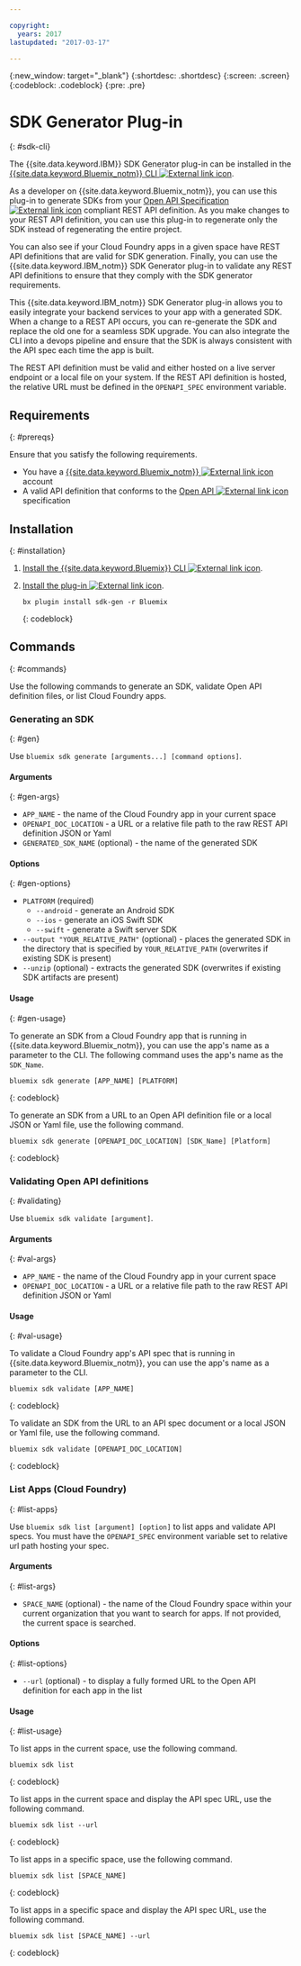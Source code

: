 ```yaml
---

copyright:
  years: 2017
lastupdated: "2017-03-17"

---
```

{:new_window: target="_blank"}
{:shortdesc: .shortdesc}
{:screen: .screen}
{:codeblock: .codeblock}
{:pre: .pre}

# SDK Generator Plug-in
{: #sdk-cli}

The {{site.data.keyword.IBM}} SDK Generator plug-in can be installed in the [{{site.data.keyword.Bluemix_notm}} CLI ![External link icon](../icons/launch-glyph.svg "External link icon")](/docs/cli/reference/bluemix_cli/index.html).

As a developer on {{site.data.keyword.Bluemix_notm}}, you can use this plug-in to generate SDKs from your [Open API Specification ![External link icon](../icons/launch-glyph.svg "External link icon")](https://www.openapis.org/) compliant REST API definition. As you make changes to your REST API definition, you can use this plug-in to regenerate only the SDK instead of regenerating the entire project.

You can also see if your Cloud Foundry apps in a given space have REST API definitions that are valid for SDK generation. Finally, you can use the {{site.data.keyword.IBM_notm}} SDK Generator plug-in to validate any REST API definitions to ensure that they comply with the SDK generator requirements.

This {{site.data.keyword.IBM_notm}} SDK Generator plug-in allows you to easily integrate your backend services to your app with a generated SDK. When a change to a REST API occurs, you can re-generate the SDK and replace the old one for a seamless SDK upgrade. You can also integrate the CLI into a devops pipeline and ensure that the SDK is always consistent with the API spec each time the app is built.

The REST API definition must be valid and either hosted on a live server endpoint or a local file on your system. If the REST API definition is hosted, the relative URL must be defined in the `OPENAPI_SPEC` environment variable.


## Requirements
{: #prereqs}

Ensure that you satisfy the following requirements.

* You have a [{{site.data.keyword.Bluemix_notm}} ![External link icon](../icons/launch-glyph.svg "External link icon")](http://bluemix.net) account
* A valid API definition that conforms to the [Open API ![External link icon](../icons/launch-glyph.svg "External link icon")](https://www.openapis.org/) specification


## Installation
{: #installation}

1. [Install the {{site.data.keyword.Bluemix}} CLI ![External link icon](../icons/launch-glyph.svg "External link icon")](http://clis.ng.bluemix.net/ui/home.html).

2. [Install the plug-in ![External link icon](../icons/launch-glyph.svg "External link icon")](/docs/cli/reference/bluemix_cli/index.html#install_plug-in).

	```
	bx plugin install sdk-gen -r Bluemix
	```
	{: codeblock}


## Commands
{: #commands}

Use the following commands to generate an SDK, validate Open API definition files, or list Cloud Foundry apps.


### Generating an SDK
{: #gen}

Use `bluemix sdk generate [arguments...] [command options]`.


#### Arguments
{: #gen-args}

* `APP_NAME` - the name of the Cloud Foundry app in your current space
* `OPENAPI_DOC_LOCATION` - a URL or a relative file path to the raw REST API definition JSON or Yaml
* `GENERATED_SDK_NAME` (optional) - the name of the generated SDK


#### Options
{: #gen-options}

* `PLATFORM` (required)
   * `--android` - generate an Android SDK
   * `--ios` - generate an iOS Swift SDK
   * `--swift` - generate a Swift server SDK
* `--output "YOUR_RELATIVE_PATH"` (optional) - places the generated SDK in the directory that is specified by `YOUR_RELATIVE_PATH` (overwrites if existing SDK is present)
* `--unzip` (optional) - extracts the generated SDK (overwrites if existing SDK artifacts are present)


#### Usage
{: #gen-usage}

To generate an SDK from a Cloud Foundry app that is running in {{site.data.keyword.Bluemix_notm}}, you can use the app's name as a parameter to the CLI. The following command uses the app's name as the `SDK_Name`.

```
bluemix sdk generate [APP_NAME] [PLATFORM]
```
{: codeblock}

To generate an SDK from a URL to an Open API definition file or a local JSON or Yaml file, use the following command.

```
bluemix sdk generate [OPENAPI_DOC_LOCATION] [SDK_Name] [Platform]
```
{: codeblock}


### Validating Open API definitions
{: #validating}

Use `bluemix sdk validate [argument]`.


#### Arguments
{: #val-args}

* `APP_NAME` - the name of the Cloud Foundry app in your current space
* `OPENAPI_DOC_LOCATION` - a URL or a relative file path to the raw REST API definition JSON or Yaml


#### Usage
{: #val-usage}

To validate a Cloud Foundry app's API spec that is running in {{site.data.keyword.Bluemix_notm}}, you can use the app's name as a parameter to the CLI.

```
bluemix sdk validate [APP_NAME]
```
{: codeblock}

To validate an SDK from the URL to an API spec document or a local JSON or Yaml file, use the following command.

```
bluemix sdk validate [OPENAPI_DOC_LOCATION]
```
{: codeblock}



### List Apps (Cloud Foundry)
{: #list-apps}

Use `bluemix sdk list [argument] [option]` to list apps and validate API specs. You must have the `OPENAPI_SPEC` environment variable set to relative url path hosting your spec.


#### Arguments
{: #list-args}

* `SPACE_NAME` (optional) - the name of the Cloud Foundry space within your current organization that you want to search for apps. If not provided, the current space is searched.


#### Options
{: #list-options}

* `--url` (optional) - to display a fully formed URL to the Open API definition for each app in the list


#### Usage
{: #list-usage}

To list apps in the current space, use the following command.

```
bluemix sdk list
```
{: codeblock}

To list apps in the current space and display the API spec URL, use the following command.

```
bluemix sdk list --url
```
{: codeblock}

To list apps in a specific space, use the following command.

```
bluemix sdk list [SPACE_NAME]
```
{: codeblock}

To list apps in a specific space and display the API spec URL, use the following command.

```
bluemix sdk list [SPACE_NAME] --url
```
{: codeblock}
